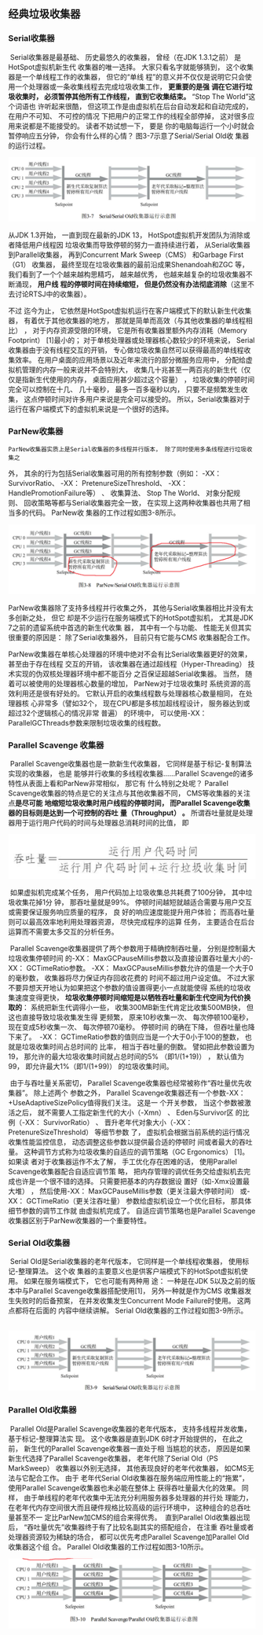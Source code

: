 ## 经典垃圾收集器

### Serial收集器

​		Serial收集器是最基础、 历史最悠久的收集器， 曾经（在JDK 1.3.1之前） 是HotSpot虚拟机新生代
收集器的唯一选择。 大家只看名字就能够猜到， 这个收集器是一个单线程工作的收集器， 但它的“单线
程”的意义并不仅仅是说明它只会使用一个处理器或一条收集线程去完成垃圾收集工作， **更重要的是强**
**调在它进行垃圾收集时， 必须暂停其他所有工作线程， 直到它收集结束。** “Stop The World”这个词语也
许听起来很酷， 但这项工作是由虚拟机在后台自动发起和自动完成的， 在用户不可知、 不可控的情况
下把用户的正常工作的线程全部停掉， 这对很多应用来说都是不能接受的。 读者不妨试想一下， 要是
你的电脑每运行一个小时就会暂停响应五分钟， 你会有什么样的心情？ 图3-7示意了Serial/Serial Old收
集器的运行过程。 

![1607418710431](assets/1607418710431.png)

从JDK 1.3开始， 一直到现在最新的JDK 13， HotSpot虚拟机开发团队为消除或者降低用户线程因
垃圾收集而导致停顿的努力一直持续进行着， 从Serial收集器到Parallel收集器， 再到Concurrent Mark
Sweep（CMS） 和Garbage First（G1） 收集器， 最终至现在垃圾收集器的最前沿成果Shenandoah和ZGC
等， 我们看到了一个个越来越构思精巧， 越来越优秀， 也越来越复杂的垃圾收集器不断涌现， **用户线**
**程的停顿时间在持续缩短， 但是仍然没有办法彻底消除**（这里不去讨论RTSJ中的收集器）。

不过 迄今为止， 它依然是HotSpot虚拟机运行在客户端模式下的默认新生代收集器， 有着优于其他收集器的地方， 那就是简单而高效（与其他收集器的单线程相比） ， 对于内存资源受限的环境， 它是所有收集器里额外内存消耗（Memory Footprint） [1]最小的； 对于单核处理器或处理器核心数较少的环境来说， Serial收集器由于没有线程交互的开销， 专心做垃圾收集自然可以获得最高的单线程收集效率。 在用户桌面的应用场景以及近年来流行的部分微服务应用中， 分配给虚拟机管理的内存一般来说并不会特别大， 收集几十兆甚至一两百兆的新生代（仅仅是指新生代使用的内存， 桌面应用甚少超过这个容量） ， 垃圾收集的停顿时间完全可以控制在十几、 几十毫秒， 最多一百多毫秒以内， 只要不是频繁发生收集， 这点停顿时间对许多用户来说是完全可以接受的。 所以，Serial收集器对于运行在客户端模式下的虚拟机来说是一个很好的选择。 

### ParNew收集器

 	ParNew收集器实质上是Serial收集器的多线程并行版本， 除了同时使用多条线程进行垃圾收集之
外， 其余的行为包括Serial收集器可用的所有控制参数（例如： -XX： SurvivorRatio、 -XX：
PretenureSizeThreshold、 -XX： HandlePromotionFailure等） 、 收集算法、 Stop The World、 对象分配规
则、 回收策略等都与Serial收集器完全一致， 在实现上这两种收集器也共用了相当多的代码。 ParNew收
集器的工作过程如图3-8所示。 

![1607423705677](assets/1607423705677.png)

ParNew收集器除了支持多线程并行收集之外， 其他与Serial收集器相比并没有太多创新之处， 但它
却是不少运行在服务端模式下的HotSpot虚拟机， 尤其是JDK 7之前的遗留系统中首选的新生代收集
器， 其中有一个与功能、 性能无关但其实很重要的原因是： 除了Serial收集器外， 目前只有它能与CMS
收集器配合工作。 

ParNew收集器在单核心处理器的环境中绝对不会有比Serial收集器更好的效果， 甚至由于存在线程
交互的开销， 该收集器在通过超线程（Hyper-Threading） 技术实现的伪双核处理器环境中都不能百分
之百保证超越Serial收集器。 当然， 随着可以被使用的处理器核心数量的增加， ParNew对于垃圾收集时
系统资源的高效利用还是很有好处的。 它默认开启的收集线程数与处理器核心数量相同， 在处理器核
心非常多（譬如32个， 现在CPU都是多核加超线程设计， 服务器达到或超过32个逻辑核心的情况非常
普遍） 的环境中， 可以使用-XX： ParallelGCThreads参数来限制垃圾收集的线程数。 



### Parallel Scavenge 收集器

​	Parallel Scavenge收集器也是一款新生代收集器， 它同样是基于标记-复制算法实现的收集器， 也是
能够并行收集的多线程收集器……Parallel Scavenge的诸多特性从表面上看和ParNew非常相似， 那它有
什么特别之处呢？
​	Parallel Scavenge收集器的特点是它的关注点与其他收集器不同， CMS等收集器的关注点**是尽可能**
**地缩短垃圾收集时用户线程的停顿时间， 而Parallel Scavenge收集器的目标则是达到一个可控制的吞吐**
**量（Throughput） 。** 所谓吞吐量就是处理器用于运行用户代码的时间与处理器总消耗时间的比值，
即 

![1607424065802](assets/1607424065802.png)

​	如果虚拟机完成某个任务， 用户代码加上垃圾收集总共耗费了100分钟， 其中垃圾收集花掉1分
钟， 那吞吐量就是99%。 停顿时间越短就越适合需要与用户交互或需要保证服务响应质量的程序， 良
好的响应速度能提升用户体验； 而高吞吐量则可以最高效率地利用处理器资源， 尽快完成程序的运算
任务， 主要适合在后台运算而不需要太多交互的分析任务。 

​	Parallel Scavenge收集器提供了两个参数用于精确控制吞吐量， 分别是控制最大垃圾收集停顿时间
的-XX： MaxGCPauseMillis参数以及直接设置吞吐量大小的-XX： GCTimeRatio参数。
​	-XX： MaxGCPauseMillis参数允许的值是一个大于0的毫秒数， 收集器将尽力保证内存回收花费的
时间不超过用户设定值。 不过大家不要异想天开地认为如果把这个参数的值设置得更小一点就能使得
系统的垃圾收集速度变得更快， **垃圾收集停顿时间缩短是以牺牲吞吐量和新生代空间为代价换取的**：
系统把新生代调得小一些， 收集300MB新生代肯定比收集500MB快， 但这也直接导致垃圾收集发生得
更频繁， 原来10秒收集一次、 每次停顿100毫秒， 现在变成5秒收集一次、 每次停顿70毫秒。 停顿时间
的确在下降， 但吞吐量也降下来了。
​	-XX： GCTimeRatio参数的值则应当是一个大于0小于100的整数， 也就是垃圾收集时间占总时间的
比率， 相当于吞吐量的倒数。 譬如把此参数设置为19， 那允许的最大垃圾收集时间就占总时间的5%
（即1/(1+19)） ， 默认值为99， 即允许最大1%（即1/(1+99)） 的垃圾收集时间。 

​	由于与吞吐量关系密切， Parallel Scavenge收集器也经常被称作“吞吐量优先收集器”。 除上述两个
参数之外， Parallel Scavenge收集器还有一个参数-XX： +UseAdaptiveSizePolicy值得我们关注。 这是一
个开关参数， 当这个参数被激活之后， 就不需要人工指定新生代的大小（-Xmn） 、 Eden与Survivor区
的比例（-XX： SurvivorRatio） 、 晋升老年代对象大小（-XX： PretenureSizeThreshold） 等细节参数
了， 虚拟机会根据当前系统的运行情况收集性能监控信息， 动态调整这些参数以提供最合适的停顿时
间或者最大的吞吐量。 这种调节方式称为垃圾收集的自适应的调节策略（GC Ergonomics） [1]。 如果读
者对于收集器运作不太了解， 手工优化存在困难的话， 使用Parallel Scavenge收集器配合自适应调节策
略， 把内存管理的调优任务交给虚拟机去完成也许是一个很不错的选择。 只需要把基本的内存数据设
置好（如-Xmx设置最大堆） ， 然后使用-XX： MaxGCPauseMillis参数（更关注最大停顿时间） 或-
XX： GCTimeRatio（更关注吞吐量） 参数给虚拟机设立一个优化目标， 那具体细节参数的调节工作就
由虚拟机完成了。 自适应调节策略也是Parallel Scavenge收集器区别于ParNew收集器的一个重要特性。 

### Serial Old收集器

​	Serial Old是Serial收集器的老年代版本， 它同样是一个单线程收集器， 使用标记-整理算法。 这个收
集器的主要意义也是供客户端模式下的HotSpot虚拟机使用。 如果在服务端模式下， 它也可能有两种用
途： 一种是在JDK 5以及之前的版本中与Parallel Scavenge收集器搭配使用[1]， 另外一种就是作为CMS
收集器发生失败时的后备预案， 在并发收集发生Concurrent Mode Failure时使用。 这两点都将在后面的
内容中继续讲解。 Serial Old收集器的工作过程如图3-9所示。 

​	![1607426427308](assets/1607426427308.png)



### Parallel Old收集器

​	Parallel Old是Parallel Scavenge收集器的老年代版本， 支持多线程并发收集， 基于标记-整理算法实
现。 这个收集器是直到JDK 6时才开始提供的， 在此之前， 新生代的Parallel Scavenge收集器一直处于相
当尴尬的状态， 原因是如果新生代选择了Parallel Scavenge收集器， 老年代除了Serial Old（PS
MarkSweep） 收集器以外别无选择， 其他表现良好的老年代收集器， 如CMS无法与它配合工作。 由于
老年代Serial Old收集器在服务端应用性能上的“拖累”， 使用Parallel Scavenge收集器也未必能在整体上
获得吞吐量最大化的效果。 同样， 由于单线程的老年代收集中无法充分利用服务器多处理器的并行处
理能力， 在老年代内存空间很大而且硬件规格比较高级的运行环境中， 这种组合的总吞吐量甚至不一
定比ParNew加CMS的组合来得优秀。
​	直到Parallel Old收集器出现后， “吞吐量优先”收集器终于有了比较名副其实的搭配组合， 在注重
吞吐量或者处理器资源较为稀缺的场合， 都可以优先考虑Parallel Scavenge加Parallel Old收集器这个组
合。 Parallel Old收集器的工作过程如图3-10所示。 

![1607426693090](assets/1607426693090.png)

